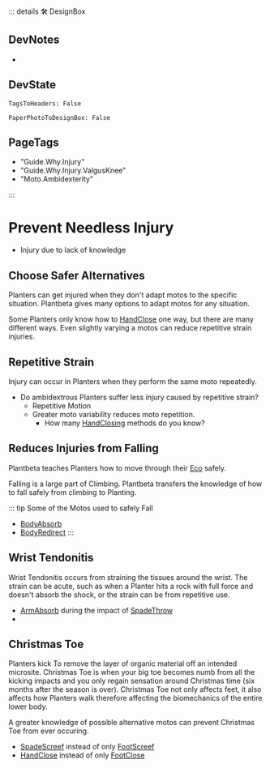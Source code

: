 ::: details 🛠 <dev>DesignBox</dev> 

## DevNotes
- 

## DevState

`TagsToHeaders: False`

`PaperPhotoToDesignBox: False`

<h2>PageTags</h2>

- "Guide.Why.Injury"
- "Guide.Why.Injury.ValgusKnee"
- "Moto.Ambidexterity"

:::

# Prevent Needless Injury

- Injury due to lack of knowledge


## Choose Safer Alternatives

Planters can get injured when they don't adapt motos to the specific situation. Plantbeta gives many options to adapt motos for any situation. 

Some Planters only know how to [HandClose](/reference/Moto/HandMoto/HandClose) one way, but there are many different ways. Even slightly varying a motos can reduce repetitive strain injuries.

## Repetitive Strain

Injury can occur in Planters when they perform the same moto repeatedly.

- Do ambidextrous Planters suffer less injury caused by repetitive strain?
    - Repetitive Motion
    - Greater moto variability reduces moto repetition. 
        - How many [HandClosing](/reference/Moto/HandMoto/HandClose)  methods do you know? 
    

## Reduces Injuries from Falling

Plantbeta teaches Planters how to move through their [Eco](/reference/Eco/EcoOverview) safely. 

Falling is a large part of Climbing. Plantbeta transfers the knowledge of how to fall safely from climbing to Planting.

::: tip Some of the Motos used to safely Fall
- [BodyAbsorb](/reference/Moto/BodyMoto/BodyAbsorb)
- [BodyRedirect](/reference/Moto/BodyMoto/BodyRedirect)
:::

## Wrist Tendonitis

Wrist Tendonitis occurs from straining the tissues around the wrist. The strain can be acute, such as when a Planter hits a rock with full force and doesn't absorb the shock, or the strain can be from repetitive use.

- [ArmAbsorb](/reference/Moto/ArmMoto/ArmAbsorb) during the impact of [SpadeThrow](/reference/Moto/ToolMoto/Spade/SpadeThrow)
- 

## Christmas Toe

Planters kick To remove the layer of organic material off an intended microsite. Christmas Toe is when your big toe becomes numb from all the kicking impacts and you only regain sensation around Christmas time (six months after the season is over). Christmas Toe not only affects feet, it also affects how Planters walk therefore affecting the biomechanics of the entire lower body.

A greater knowledge of possible alternative motos can prevent Christmas Toe from ever occuring.

- [SpadeScreef]() instead of only [FootScreef]()
- [HandClose]() instead of only [FootClose]() 




